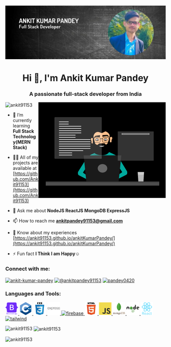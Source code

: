 ![logo](https://github.com/Ankit91153/Ankit91153/blob/main/ankit%20kumar%20pandey%20(2).png)
<h1 align="center">Hi 👋, I'm Ankit Kumar Pandey</h1>
<h3 align="center">A passionate full-stack developer from India</h3>

<img src="https://github.com/Ankit91153/Ankit91153/blob/main/coding.gif" alt="coding" width="400" align="right">

<p align="left"> <img src="https://komarev.com/ghpvc/?username=ankit91153&label=Profile%20views&color=0e75b6&style=flat" alt="ankit91153" /> </p>

- 🌱 I’m currently learning **Full Stack Technology(MERN Stack)**

- 👨‍💻 All of my projects are available at [https://github.com/Ankit91153](https://github.com/Ankit91153)

- 💬 Ask me about **NodeJS ReactJS MongoDB ExpressJS**

- 📫 How to reach me **ankitpandey91153@gmail.com**

- 📄 Know about my experiences [https://ankit91153.github.io/ankitKumarPandey/](https://ankit91153.github.io/ankitKumarPandey/)

- ⚡ Fun fact **I Think I am Happy☺️**

<h3 align="left">Connect with me:</h3>
<p align="left">
<a href="https://www.linkedin.com/in/ankit-kumar-pandey-36b72220b/" target="blank"><img align="center" src="https://raw.githubusercontent.com/rahuldkjain/github-profile-readme-generator/master/src/images/icons/Social/linked-in-alt.svg" alt="ankit-kumar-pandey" height="30" width="40" /></a>
<a href="https://www.hackerrank.com/ankitpandey91153?hr_r=1" target="blank"><img align="center" src="https://raw.githubusercontent.com/rahuldkjain/github-profile-readme-generator/master/src/images/icons/Social/hackerrank.svg" alt="@ankitpandey91153" height="30" width="40" /></a>
<a href="https://www.leetcode.com/pandey0420" target="blank"><img align="center" src="https://raw.githubusercontent.com/rahuldkjain/github-profile-readme-generator/master/src/images/icons/Social/leet-code.svg" alt="pandey0420" height="30" width="40" /></a>
</p>

<h3 align="left">Languages and Tools:</h3>
<p align="left"> <a href="https://getbootstrap.com" target="_blank" rel="noreferrer"> <img src="https://raw.githubusercontent.com/devicons/devicon/master/icons/bootstrap/bootstrap-plain-wordmark.svg" alt="bootstrap" width="40" height="40"/> </a> <a href="https://www.w3schools.com/cpp/" target="_blank" rel="noreferrer"> <img src="https://raw.githubusercontent.com/devicons/devicon/master/icons/cplusplus/cplusplus-original.svg" alt="cplusplus" width="40" height="40"/> </a> <a href="https://www.w3schools.com/css/" target="_blank" rel="noreferrer"> <img src="https://raw.githubusercontent.com/devicons/devicon/master/icons/css3/css3-original-wordmark.svg" alt="css3" width="40" height="40"/> </a> <a href="https://expressjs.com" target="_blank" rel="noreferrer"> <img src="https://raw.githubusercontent.com/devicons/devicon/master/icons/express/express-original-wordmark.svg" alt="express" width="40" height="40"/> </a> <a href="https://firebase.google.com/" target="_blank" rel="noreferrer"> <img src="https://www.vectorlogo.zone/logos/firebase/firebase-icon.svg" alt="firebase" width="40" height="40"/> </a> <a href="https://www.w3.org/html/" target="_blank" rel="noreferrer"> <img src="https://raw.githubusercontent.com/devicons/devicon/master/icons/html5/html5-original-wordmark.svg" alt="html5" width="40" height="40"/> </a> <a href="https://developer.mozilla.org/en-US/docs/Web/JavaScript" target="_blank" rel="noreferrer"> <img src="https://raw.githubusercontent.com/devicons/devicon/master/icons/javascript/javascript-original.svg" alt="javascript" width="40" height="40"/> </a> <a href="https://www.mongodb.com/" target="_blank" rel="noreferrer"> <img src="https://raw.githubusercontent.com/devicons/devicon/master/icons/mongodb/mongodb-original-wordmark.svg" alt="mongodb" width="40" height="40"/> </a> <a href="https://nodejs.org" target="_blank" rel="noreferrer"> <img src="https://raw.githubusercontent.com/devicons/devicon/master/icons/nodejs/nodejs-original-wordmark.svg" alt="nodejs" width="40" height="40"/> </a> <a href="https://reactjs.org/" target="_blank" rel="noreferrer"> <img src="https://raw.githubusercontent.com/devicons/devicon/master/icons/react/react-original-wordmark.svg" alt="react" width="40" height="40"/> </a> <a href="https://tailwindcss.com/" target="_blank" rel="noreferrer"> <img src="https://www.vectorlogo.zone/logos/tailwindcss/tailwindcss-icon.svg" alt="tailwind" width="40" height="40"/> </a> </p>

<p><img align="left" src="https://github-readme-stats.vercel.app/api/top-langs?username=ankit91153&show_icons=true&locale=en&layout=compact" alt="ankit91153" /></p>

<p>&nbsp;<img align="center" src="https://github-readme-stats.vercel.app/api?username=ankit91153&show_icons=true&locale=en" alt="ankit91153" /></p>

<p><img align="center" src="https://github-readme-streak-stats.herokuapp.com/?user=ankit91153&" alt="ankit91153" /></p>
